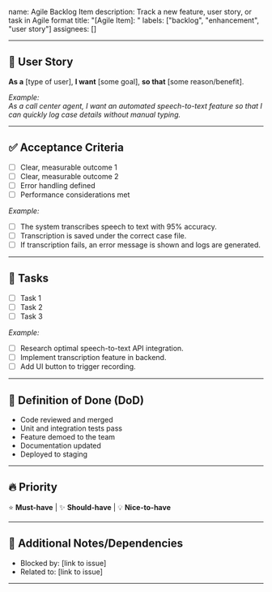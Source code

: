 name: Agile Backlog Item
description: Track a new feature, user story, or task in Agile format
title: "[Agile Item]: "
labels: ["backlog", "enhancement", "user story"]
assignees: []

---


## 📝 User Story  
**As a** [type of user], **I want** [some goal], **so that** [some reason/benefit].  

*Example:*  
_As a call center agent, I want an automated speech-to-text feature so that I can quickly log case details without manual typing._

---

## ✅ Acceptance Criteria  
- [ ] Clear, measurable outcome 1  
- [ ] Clear, measurable outcome 2  
- [ ] Error handling defined  
- [ ] Performance considerations met  

*Example:*  
- [ ] The system transcribes speech to text with 95% accuracy.  
- [ ] Transcription is saved under the correct case file.  
- [ ] If transcription fails, an error message is shown and logs are generated.

---

## 🔧 Tasks  
- [ ] Task 1  
- [ ] Task 2  
- [ ] Task 3  

*Example:*  
- [ ] Research optimal speech-to-text API integration.  
- [ ] Implement transcription feature in backend.  
- [ ] Add UI button to trigger recording.  

---

## 🎯 Definition of Done (DoD)  
- Code reviewed and merged  
- Unit and integration tests pass  
- Feature demoed to the team  
- Documentation updated  
- Deployed to staging  

---

## 🔥 Priority  
⭐ **Must-have** | ✨ **Should-have** | 💡 **Nice-to-have**  

---

## 🔗 Additional Notes/Dependencies  
- Blocked by: [link to issue]  
- Related to: [link to issue]  

---
